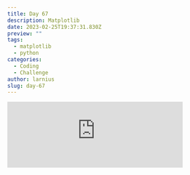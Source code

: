 ```yaml
---
title: Day 67
description: Matplotlib
date: 2023-02-25T19:37:31.830Z
preview: ""
tags:
  - matplotlib
  - python
categories:
  - Coding
  - Challenge
author: larnius
slug: day-67
---
```

<iframe src="https://mastodontech.de/@larnius/109924194865742409/embed" class="mastodon-embed" style="max-width: 100%; border: 0" width="400" allowfullscreen="allowfullscreen"></iframe><script src="https://mastodontech.de/embed.js" async="async"></script>
